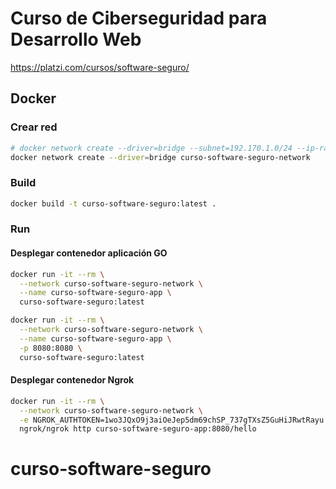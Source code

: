 # Curso de Ciberseguridad para Desarrollo Web

<https://platzi.com/cursos/software-seguro/>

## Docker

### Crear red

```bash
# docker network create --driver=bridge --subnet=192.170.1.0/24 --ip-range=192.170.1.0/24 --gateway=192.170.1.254  gitlab-ci
docker network create --driver=bridge curso-software-seguro-network
```

### Build

```bash
docker build -t curso-software-seguro:latest .
```

### Run

#### Desplegar contenedor aplicación GO

```bash
docker run -it --rm \
  --network curso-software-seguro-network \
  --name curso-software-seguro-app \
  curso-software-seguro:latest

docker run -it --rm \
  --network curso-software-seguro-network \
  --name curso-software-seguro-app \
  -p 8080:8080 \
  curso-software-seguro:latest
```

#### Desplegar contenedor Ngrok

```bash
docker run -it --rm \
  --network curso-software-seguro-network \
  -e NGROK_AUTHTOKEN=1wo3JQxO9j3aiOeJep5dm69chSP_737gTXsZ5GuHiJRwtRayu \
  ngrok/ngrok http curso-software-seguro-app:8080/hello
```
# curso-software-seguro
